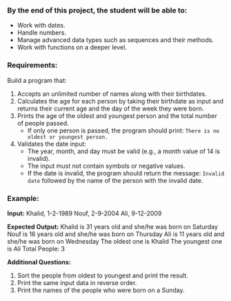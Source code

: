 ### By the end of this project, the student will be able to:
- Work with dates.
- Handle numbers.
- Manage advanced data types such as sequences and their methods.
- Work with functions on a deeper level.

### Requirements:
Build a program that:
1. Accepts an unlimited number of names along with their birthdates.
2. Calculates the age for each person by taking their birthdate as input and returns their current age and the day of the week they were born.
3. Prints the age of the oldest and youngest person and the total number of people passed.
   - If only one person is passed, the program should print: 
     `There is no oldest or youngest person.`
4. Validates the date input:
   - The year, month, and day must be valid (e.g., a month value of 14 is invalid).
   - The input must not contain symbols or negative values.
   - If the date is invalid, the program should return the message: 
     `Invalid date` followed by the name of the person with the invalid date.

### Example:

**Input:**
Khalid, 1-2-1989
Nouf, 2-9-2004
Ali, 9-12-2009

**Expected Output:**
Khalid is 31 years old and she/he was born on Saturday
Nouf is 16 years old and she/he was born on Thursday
Ali is 11 years old and she/he was born on Wednesday
The oldest one is Khalid
The youngest one is Ali
Total People: 3



**Additional Questions:**
1. Sort the people from oldest to youngest and print the result.
2. Print the same input data in reverse order.
3. Print the names of the people who were born on a Sunday.